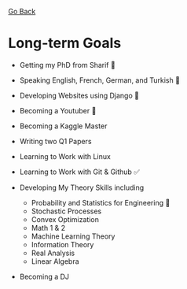 [Go Back](https://github.com/arm-on/plan/blob/main/README.md)
# Long-term Goals

- Getting my PhD from Sharif :hammer:
- Speaking English, French, German, and Turkish :hammer:
- Developing Websites using Django :hammer:
- Becoming a Youtuber :hammer:
- Becoming a Kaggle Master
- Writing two Q1 Papers
- Learning to Work with Linux
- Learning to Work with Git & Github :white_check_mark:
- Developing My Theory Skills including
    - Probability and Statistics for Engineering :hammer:
    - Stochastic Processes
    - Convex Optimization
    - Math 1 & 2
    - Machine Learning Theory
    - Information Theory
    - Real Analysis
    - Linear Algebra

- Becoming a DJ
